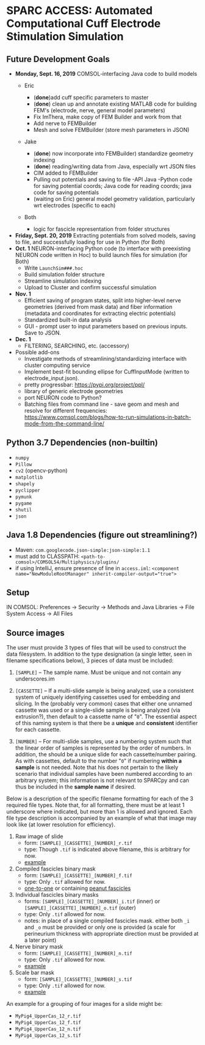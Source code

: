 # SPARC ACCESS: Automated Computational Cuff Electrode Stimulation Simulation

## Future Development Goals
*  **Monday, Sept. 16, 2019** COMSOL-interfacing Java code to build models
    * Eric
        - (**done**)add cuff specific parameters to master
        - (**done**) clean up and annotate existing MATLAB code for building FEM's (electrode, nerve, general model parameters)
        - Fix ImThera, make copy of FEM Builder and work from that
        - Add nerve to FEMBuilder
        - Mesh and solve FEMBuilder (store mesh parameters in JSON)
    * Jake
        - (**done**) now incorporate into FEMBuilder) standardize geometry indexing 
        - (**done**) reading/writing data from Java, especially wrt JSON files
        - CIM added to FEMBuilder 
        - Pulling out potentials and saving to file
            -API Java
            -Python code for saving potential coords; Java code for reading coords; java code for saving potentials
        - (waiting on Eric) general model geometry validation, particularly wrt electrodes (specific to each)

    * Both
        - logic for fascicle representation from folder structures
* **Friday, Sept. 20, 2019** Extracting potentials from solved models, saving to file, and successfully loading for
use in Python (for Both)
* **Oct. 1** NEURON-interfacing Python code (to interface with preexisting NEURON code written in Hoc) to build launch
files for simulation (for Both)
    - Write `LaunchSim###.hoc`
    - Build simulation folder structure
    - Streamline simulation indexing
    - Upload to Cluster and confirm successful simulation
* **Nov. 1** 
    * Efficient saving of program states, split into higher-level nerve geometries (derived from mask data)
and fiber information (metadata and coordinates for extracting electric potentials)
    * Standardized built-in data analysis
    * GUI - prompt user to input parameters based on previous inputs. Save to JSON.
* **Dec. 1**
    * FILTERING, SEARCHING, etc. (accessory)
* Possible add-ons
    * Investigate methods of streamlining/standardizing interface with cluster computing service
    * Implement best-fit bounding ellipse for CuffInputMode (written to electrode_input.json).
    * pretty progressbar: <a href="https://pypi.org/project/ppl/">https://pypi.org/project/ppl/</a>
    * library of generic electrode geometries
    * port NEURON code to Python?
    * Batching files from command line - save geom and mesh and resolve for different frequencies: https://www.comsol.com/blogs/how-to-run-simulations-in-batch-mode-from-the-command-line/

## Python 3.7 Dependencies (non-builtin)
- `numpy`
- `Pillow`
- `cv2` (opencv-python)
- `matplotlib`
- `shapely`
- `pyclipper`
- `pymunk`
- `pygame`
- `shutil`
- `json`

## Java 1.8 Dependencies (figure out streamlining?)
- Maven: `com.googlecode.json-simple:json-simple:1.1`
- must add to CLASSPATH: `<path-to-comsol>/COMSOL54/Multiphysics/plugins/`
- if using IntelliJ, ensure presence of line in `access.iml`: `<component name="NewModuleRootManager" inherit-compiler-output="true">`

## Setup
IN COMSOL: Preferences -> Security -> Methods and Java Libraries -> File System Access -> All Files

## Source images
The user must provide 3 types of files that will be used to construct the data filesystem. In addition to the type
designation (a single letter, seen in filename specifications below), 3 pieces of data must be included:

1. `[SAMPLE]` – The sample name. Must be unique and not contain any underscores.im

2. `[CASSETTE]` – If a multi-slide sample is being analyzed, use a consistent system of uniquely identifying cassettes
used for embedding and slicing. In the (probably very common) cases that either one unnamed cassette was used or a
single-slide sample is being analyzed (via extrusion?), then default to a cassette name of "`0`". The essential aspect
of this naming system is that there be a **unique** and **consistent** identifier for each cassette.

3. `[NUMBER]` – For multi-slide samples, use a numbering system such that the linear order of samples is represented by
the order of numbers. In addition, the should be a unique slide for each cassette/number pairing. As with cassettes, 
default to the number "`0`" if numbering **within a sample** is not needed. Note that his does not pertain to the likely
scenario that individual samples have been numbered according to an arbitrary system; this information is not relevant
to SPARCpy and can thus be included in the **sample name** if desired.

Below is a description of the specific filename formatting for each of the 3 required file types. Note that, for all
formatting, there must be at least 1 underscore where indicated, but more than 1 is allowed and ignored. Each file type
description is accompanied by an example of what that image may look like (at lower resolution for efficiency).

1. Raw image of slide
    - form: `[SAMPLE]_[CASSETTE]_[NUMBER]_r.tif`
    - type: Though `.tif` is indicated above filename, this is arbitrary for now.
    - <a href="https://gitlab.oit.duke.edu/edm23/sparcpy/raw/master/examples/images/masks/raw.jpg" target="_blank">example</a>
2. Compiled fascicles binary mask
    - form: `[SAMPLE]_[CASSETTE]_[NUMBER]_f.tif`
    - type: Only `.tif` allowed for now.
    - <a href="https://gitlab.oit.duke.edu/edm23/sparcpy/raw/master/examples/images/masks/fascicle_normal.jpg" target="_blank">one-to-one</a> or containing <a href="https://gitlab.oit.duke.edu/edm23/sparcpy/raw/master/examples/images/masks/fascicle_peanut.jpg" target="_blank">peanut fascicles</a>
3. Individual fascicles binary masks
    - forms: `[SAMPLE]_[CASSETTE]_[NUMBER]_i.tif` (inner) or `[SAMPLE]_[CASSETTE]_[NUMBER]_o.tif` (outer)
    - type: Only `.tif` allowed for now.
    - notes: in place of a single compiled fascicles mask. either both `_i` and `_o` must be provided or only one is provided (a scale for perineurium thickness with appropriate direction must be provided at a later point)
4. Nerve binary mask
    - form: `[SAMPLE]_[CASSETTE]_[NUMBER]_n.tif`
    - type: Only `.tif` allowed for now.
    - <a href="https://gitlab.oit.duke.edu/edm23/sparcpy/raw/master/examples/images/masks/nerve.jpg" target="_blank">example</a>
5. Scale bar mask
    - form: `[SAMPLE]_[CASSETTE]_[NUMBER]_s.tif`
    - type: Only `.tif` allowed for now.
    - <a href="https://gitlab.oit.duke.edu/edm23/sparcpy/raw/master/examples/images/masks/scalebar.jpg" target="_blank">example</a>

An example for a grouping of four images for a slide might be:
- `MyPig4_UpperCas_12_r.tif`
- `MyPig4_UpperCas_12_f.tif`
- `MyPig4_UpperCas_12_n.tif`
- `MyPig4_UpperCas_12_s.tif`
